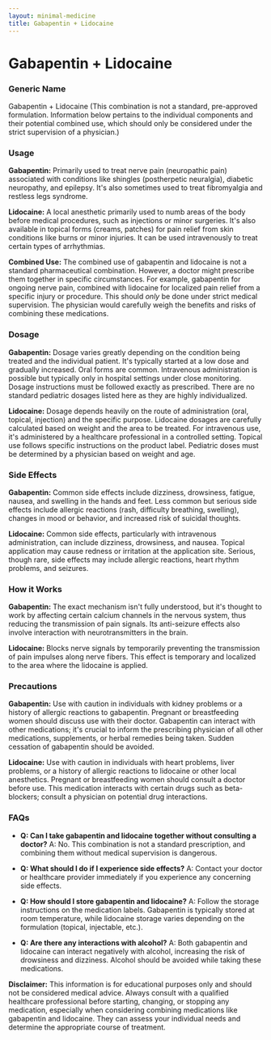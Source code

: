 ```yaml
---
layout: minimal-medicine
title: Gabapentin + Lidocaine
---
```


# Gabapentin + Lidocaine
### Generic Name
Gabapentin + Lidocaine (This combination is not a standard, pre-approved formulation.  Information below pertains to the individual components and their potential combined use, which should only be considered under the strict supervision of a physician.)

### Usage

**Gabapentin:** Primarily used to treat nerve pain (neuropathic pain) associated with conditions like shingles (postherpetic neuralgia), diabetic neuropathy, and epilepsy. It's also sometimes used to treat fibromyalgia and restless legs syndrome.

**Lidocaine:** A local anesthetic primarily used to numb areas of the body before medical procedures, such as injections or minor surgeries. It's also available in topical forms (creams, patches) for pain relief from skin conditions like burns or minor injuries.  It can be used intravenously to treat certain types of arrhythmias.

**Combined Use:**  The combined use of gabapentin and lidocaine is not a standard pharmaceutical combination.  However, a doctor might prescribe them together in specific circumstances. For example, gabapentin for ongoing nerve pain, combined with lidocaine for localized pain relief from a specific injury or procedure.  This should *only* be done under strict medical supervision. The physician would carefully weigh the benefits and risks of combining these medications.


### Dosage

**Gabapentin:** Dosage varies greatly depending on the condition being treated and the individual patient.  It's typically started at a low dose and gradually increased. Oral forms are common.  Intravenous administration is possible but typically only in hospital settings under close monitoring.  Dosage instructions must be followed exactly as prescribed.  There are no standard pediatric dosages listed here as they are highly individualized.

**Lidocaine:** Dosage depends heavily on the route of administration (oral, topical, injection) and the specific purpose. Lidocaine dosages are carefully calculated based on weight and the area to be treated.  For intravenous use, it's administered by a healthcare professional in a controlled setting.  Topical use follows specific instructions on the product label. Pediatric doses must be determined by a physician based on weight and age.


### Side Effects

**Gabapentin:** Common side effects include dizziness, drowsiness, fatigue, nausea, and swelling in the hands and feet. Less common but serious side effects include allergic reactions (rash, difficulty breathing, swelling), changes in mood or behavior, and increased risk of suicidal thoughts.

**Lidocaine:** Common side effects, particularly with intravenous administration, can include dizziness, drowsiness, and nausea.  Topical application may cause redness or irritation at the application site.  Serious, though rare, side effects may include allergic reactions, heart rhythm problems, and seizures.


### How it Works

**Gabapentin:** The exact mechanism isn't fully understood, but it's thought to work by affecting certain calcium channels in the nervous system, thus reducing the transmission of pain signals. Its anti-seizure effects also involve interaction with neurotransmitters in the brain.

**Lidocaine:** Blocks nerve signals by temporarily preventing the transmission of pain impulses along nerve fibers. This effect is temporary and localized to the area where the lidocaine is applied.


### Precautions

**Gabapentin:** Use with caution in individuals with kidney problems or a history of allergic reactions to gabapentin.  Pregnant or breastfeeding women should discuss use with their doctor.  Gabapentin can interact with other medications; it's crucial to inform the prescribing physician of all other medications, supplements, or herbal remedies being taken.  Sudden cessation of gabapentin should be avoided.

**Lidocaine:** Use with caution in individuals with heart problems, liver problems, or a history of allergic reactions to lidocaine or other local anesthetics. Pregnant or breastfeeding women should consult a doctor before use.  This medication interacts with certain drugs such as beta-blockers; consult a physician on potential drug interactions.


### FAQs

* **Q: Can I take gabapentin and lidocaine together without consulting a doctor?**  A: No. This combination is not a standard prescription, and combining them without medical supervision is dangerous.

* **Q: What should I do if I experience side effects?** A:  Contact your doctor or healthcare provider immediately if you experience any concerning side effects.

* **Q: How should I store gabapentin and lidocaine?** A: Follow the storage instructions on the medication labels.  Gabapentin is typically stored at room temperature, while lidocaine storage varies depending on the formulation (topical, injectable, etc.).

* **Q: Are there any interactions with alcohol?** A:  Both gabapentin and lidocaine can interact negatively with alcohol, increasing the risk of drowsiness and dizziness. Alcohol should be avoided while taking these medications.

**Disclaimer:** This information is for educational purposes only and should not be considered medical advice. Always consult with a qualified healthcare professional before starting, changing, or stopping any medication, especially when considering combining medications like gabapentin and lidocaine. They can assess your individual needs and determine the appropriate course of treatment.
